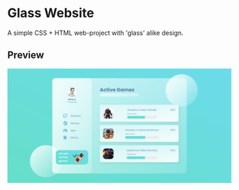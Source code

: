 ﻿# Glass Website
A simple CSS + HTML web-project with 'glass' alike design.

## Preview
![](https://github.com/nikgrbn/glass-website/blob/main/preview.png)
